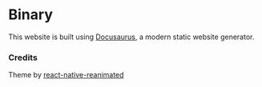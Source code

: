 # Binary

This website is built using [Docusaurus](https://docusaurus.io/), a modern static website generator.

### Credits

Theme by [react-native-reanimated](https://github.com/software-mansion/react-native-reanimated/)
